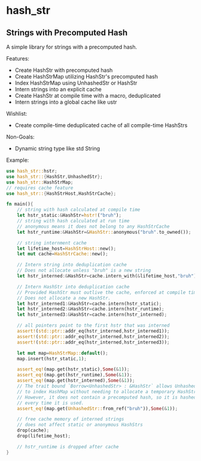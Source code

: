 hash_str
========

## Strings with Precomputed Hash

A simple library for strings with a precomputed hash.

Features:
- Create HashStr with precomputed hash
- Create HashStrMap utilizing HashStr's precomputed hash
- Index HashStrMap using UnhashedStr or HashStr
- Intern strings into an explicit cache
- Create HashStr at compile time with a macro, deduplicated
- Intern strings into a global cache like ustr

Wishlist:
- Create compile-time deduplicated cache of all compile-time HashStrs

Non-Goals:
- Dynamic string type like std String

Example:
```rust
use hash_str::hstr;
use hash_str::{HashStr,UnhashedStr};
use hash_str::HashStrMap;
// requires cache feature
use hash_str::{HashStrHost,HashStrCache};

fn main(){
	// string with hash calculated at compile time
	let hstr_static:&HashStr=hstr!("bruh");
	// string with hash calculated at run time
	// anonymous means it does not belong to any HashStrCache
	let hstr_runtime:&HashStr=&HashStr::anonymous("bruh".to_owned());

	// string internment cache
	let lifetime_host=HashStrHost::new();
	let mut cache=HashStrCache::new();

	// Intern string into deduplication cache
	// Does not allocate unless "bruh" is a new string
	let hstr_interned:&HashStr=cache.intern_with(&lifetime_host,"bruh");

	// Intern HashStr into deduplication cache
	// Provided HashStr must outlive the cache, enforced at compile time
	// Does not allocate a new HashStr.
	let hstr_interned1:&HashStr=cache.intern(hstr_static);
	let hstr_interned2:&HashStr=cache.intern(hstr_runtime);
	let hstr_interned3:&HashStr=cache.intern(hstr_interned);

	// all pointers point to the first hstr that was interned
	assert!(std::ptr::addr_eq(hstr_interned,hstr_interned1));
	assert!(std::ptr::addr_eq(hstr_interned,hstr_interned2));
	assert!(std::ptr::addr_eq(hstr_interned,hstr_interned3));

	let mut map=HashStrMap::default();
	map.insert(hstr_static,1);

	assert_eq!(map.get(hstr_static),Some(&1));
	assert_eq!(map.get(hstr_runtime),Some(&1));
	assert_eq!(map.get(hstr_interned),Some(&1));
	// The trait bound `Borrow<UnhashedStr> : &HashStr` allows UnhashedStr
	// to index HashMap without needing to allocate a temporary HashStr.
	// However, it does not contain a precomputed hash, so it is hashed
	// every time it is used.
	assert_eq!(map.get(UnhashedStr::from_ref("bruh")),Some(&1));

	// free cache memory of interned strings
	// does not affect static or anonymous HashStrs
	drop(cache);
	drop(lifetime_host);

	// hstr_runtime is dropped after cache
}
```
